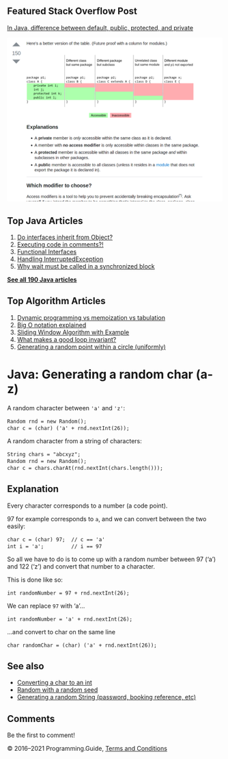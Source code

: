 



## Featured Stack Overflow Post

[In Java, difference between default, public, protected, and private](https://stackoverflow.com/a/33627846/276052)

[<img src="../images/so-featured-33627846.png" alt="StackOverflow screenshot thumbnail" class="screenshot" />](https://stackoverflow.com/a/33627846/276052)



## Top Java Articles

1.  [Do interfaces inherit from Object?](do-interfaces-inherit-from-object.html)
2.  [Executing code in comments?!](executing-code-in-comments.html)
3.  [Functional Interfaces](functional-interfaces.html)
4.  [Handling InterruptedException](handling-interrupted-exceptions.html)
5.  [Why wait must be called in a synchronized block](why-wait-must-be-in-synchronized.html)

[**See all 190 Java articles**](index.html)

## Top Algorithm Articles

1.  [Dynamic programming vs memoization vs tabulation](../dynamic-programming-vs-memoization-vs-tabulation.html)
2.  [Big O notation explained](../big-o-notation-explained.html)
3.  [Sliding Window Algorithm with Example](../sliding-window-example.html)
4.  [What makes a good loop invariant?](../what-makes-a-good-loop-invariant.html)
5.  [Generating a random point within a circle (uniformly)](../random-point-within-circle.html)

# Java: Generating a random char (a-z)

A random character between `'a'` and `'z'`:

    Random rnd = new Random();
    char c = (char) ('a' + rnd.nextInt(26));

A random character from a string of characters:

    String chars = "abcxyz";
    Random rnd = new Random();
    char c = chars.charAt(rnd.nextInt(chars.length()));

## Explanation

Every character corresponds to a number (a code point).

97 for example corresponds to `a`, and we can convert between the two easily:

    char c = (char) 97;  // c == 'a'
    int i = 'a';         // i == 97

So all we have to do is to come up with a random number between 97 (‘a’) and 122 (‘z’) and convert that number to a character.

This is done like so:

    int randomNumber = 97 + rnd.nextInt(26);

We can replace `97` with ‘a’…

    int randomNumber = 'a' + rnd.nextInt(26);

…and convert to char on the same line

    char randomChar = (char) ('a' + rnd.nextInt(26));

## See also

- [Converting a char to an int](converting-char-to-int.html)
- [Random with a random seed](random-seed.html)
- [Generating a random String (password, booking reference, etc)](generating-a-random-string.html)

## Comments

Be the first to comment!

© 2016–2021 Programming.Guide, [Terms and Conditions](../terms-and-conditions.html)

